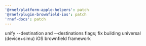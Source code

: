 ```yaml
---
'@rnef/platform-apple-helpers': patch
'@rnef/plugin-brownfield-ios': patch
'rnef-docs': patch
---
```


unify --destination and --destinations flags; fix building universal (device+simu) iOS brownfield framework
